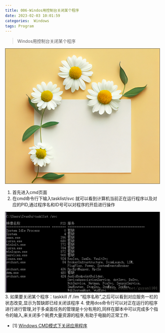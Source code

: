 ```yaml
---
title: 006-Windos用控制台关闭某个程序
date: 2023-02-03 10:01:59
categories:  Windows
tags: Program
---
```


>Windos用控制台关闭某个程序


<!--more-->

![](../images/20230203/2023020302.PNG)




1. 首先进入cmd页面
2. 在cmd命令行下输入tasklist/svc 就可以看到计算机当前正在运行程序以及对应的PID,通过程序名和ID号可以对程序的开启进行操作
   
![](../images/20230203/2023020301.PNG)
3. 如果要关闭某个程序：taskkill /f /im “程序名称”,之后可以看到对应服务一栏的状态改变,显示为暂缺即已经关闭该程序
4. 使用dos命令行可以对正在运行的程序进行进行管理,对于多桌面任务的管理是十分有用的,同样在脚本中可以完成多个指令的输入,来关闭多个耗费大量资源的程序,有助于电脑的正常工作.




















* [1] [Windows CMD模式下关闭应用程序](https://blog.csdn.net/guyan1101/article/details/72817956)